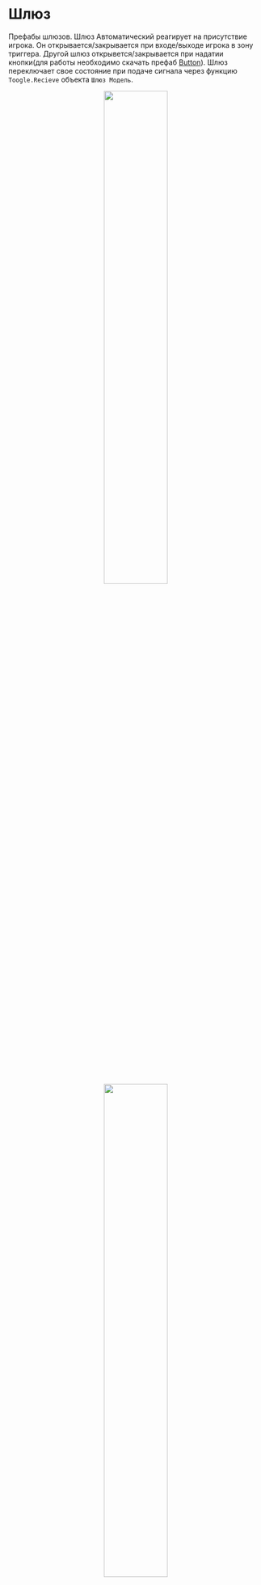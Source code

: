 # Шлюз

Префабы шлюзов. Шлюз Автоматический реагирует на присутствие игрока. Он открывается/закрывается при входе/выходе игрока в зону триггера. Другой шлюз открывется/закрывается при надатии кнопки(для работы необходимо скачать префаб [Button](../Button)). Шлюз переключает свое состояние при подаче сигнала через функцию `Toogle.Recieve` объекта `Шлюз Модель`.

<p align="center">
  <img width="50%" src="https://github.com/Picjavard/VRPlayerPackage/assets/27041046/0e31bc36-248f-4cd9-9d01-acfefffc265f">
</p>

<p align="center">
  <img width="50%" src="https://github.com/Picjavard/VRPlayerPackage/assets/27041046/315266b9-7bd7-44c1-ae4d-7e2b17bf0fcd">
</p>

<p align="center">
  <img width="50%" src="https://github.com/Picjavard/VRPlayerPackage/assets/27041046/0f037034-c1c4-48ad-a129-95521736af2b">
</p>

<p align="center">
  <img width="50%" src="https://github.com/Picjavard/VRPlayerPackage/assets/27041046/833ee0d1-6b88-4976-a182-3b9d3c2d4612">
</p>

<p align="center">
  <img width="50%" src="https://github.com/Picjavard/VRPlayerPackage/assets/27041046/9ed6c23d-514c-423b-8951-3d02423083ee">
</p>

